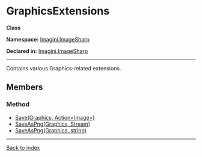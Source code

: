 # GraphicsExtensions

**Class**

**Namespace:** [Imagini.ImageSharp](Imagini.ImageSharp.md)

**Declared in:** [Imagini.ImageSharp](Imagini.ImageSharp.md)

------



Contains various Graphics-related extensions.


## Members

### Method
* [Save(Graphics, Action<Image<Rgba32>>)](Imagini.ImageSharp.GraphicsExtensions.Save(Graphics,Action{Image{Rgba32}}).md)
* [SaveAsPng(Graphics, Stream)](Imagini.ImageSharp.GraphicsExtensions.SaveAsPng(Graphics,Stream).md)
* [SaveAsPng(Graphics, string)](Imagini.ImageSharp.GraphicsExtensions.SaveAsPng(Graphics,string).md)

------

[Back to index](index.md)